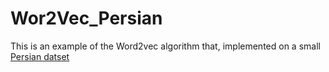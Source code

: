 # Wor2Vec_Persian
This is an example of the Word2vec algorithm that, implemented on a small [Persian datset](https://drive.google.com/file/d/1D7xqjI-xWDQddHc1OISRuMqY8QE0tMzo/view?usp=sharing)
